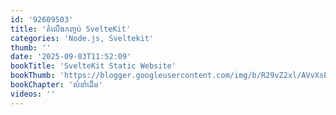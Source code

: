 ```yaml
---
id: '92609503'
title: 'តំលើង​កញ្ចប់ SvelteKit'
categories: 'Node.js, Sveltekit'
thumb: ''
date: '2025-09-03T11:52:09'
bookTitle: 'SvelteKit Static Website'
bookThumb: 'https://blogger.googleusercontent.com/img/b/R29vZ2xl/AVvXsEjtNUo7XRNYuSijgr2-p0V0c4_upBP3adRAixnfKTqomW8JFfCIw7Wi8gQ-NEeHztKVb6JAmPiX8UFeRG1fKqlaxyx0ezZxiMjQquoARvjYnCB4JJzTisls9kQXE7LFZ9hNBmz-AAbkqXj8z6W7ilpNZVXBAZAXy-JUZGSktMr8Fm4YyxcJa47zGPVsV6o/s1600/Capture.PNG'
bookChapter: 'លំនាំ​ដើម'
videos: ''
---
```


